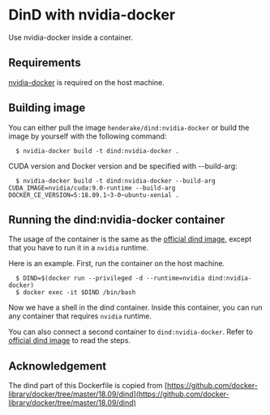 # DinD with nvidia-docker

Use nvidia-docker inside a container.


## Requirements

[nvidia-docker](https://github.com/NVIDIA/nvidia-docker) is required on the host machine.


## Building image

You can either pull the image `henderake/dind:nvidia-docker` or build the image by yourself with the following command:  
```shell
  $ nvidia-docker build -t dind:nvidia-docker .
```

CUDA version and Docker version and be specified with --build-arg:
```shell
  $ nvidia-docker build -t dind:nvidia-docker --build-arg CUDA_IMAGE=nvidia/cuda:9.0-runtime --build-arg DOCKER_CE_VERSION=5:18.09.1~3-0~ubuntu-xenial .
```


## Running the dind:nvidia-docker container

The usage of the container is the same as the [official dind image](https://hub.docker.com/_/docker), except that you have to run it in a `nvidia` runtime.

Here is an example.
First, run the container on the host machine.
```shell
  $ DIND=$(docker run --privileged -d --runtime=nvidia dind:nvidia-docker)
  $ docker exec -it $DIND /bin/bash
```
Now we have a shell in the dind container. Inside this container, you can run any container that requires `nvidia` runtime.

You can also connect a second container to `dind:nvidia-docker`. Refer to [official dind image](https://hub.docker.com/_/docker) to read the steps.


## Acknowledgement
The dind part of this Dockerfile is copied from [https://github.com/docker-library/docker/tree/master/18.09/dind](https://github.com/docker-library/docker/tree/master/18.09/dind)
